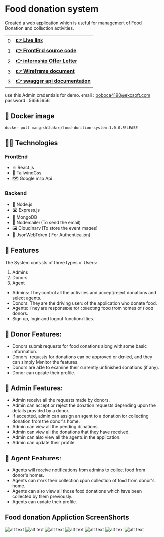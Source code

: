 # Food donation system

Created a web application which is useful for management of Food Donation and collection activities.

|   |   | 
|---|---|
|  0 | [__👉 Live link__](https://food-donation-fsjs.vercel.app)  |
|  1 | [__👉 FrontEnd source code__](https://github.com/MangeshThakre/food-donation-frontend-FSJS)  |
|  2 | [__👉 internship Offer Letter__](https://s3.ap-south-1.amazonaws.com/internship.ineuron.ai/letters/ef3b6155-5739-44d6-99c0-c5d7a8361ecf.pdf)  | 
|  3 | [__👉 Wireframe document__](https://app.uizard.io/prototypes/EwqnPZjw10UyjKLq0n4V/player)  |  
|  3 | [__👉 swagger api documentation__](https://food-donation-system.cyclic.app/api-docs/)  |  

use this Admin cradentials for demo.
email : boboca4190@ekcsoft.com
password : 56565656


## 🐋 Docker image

  `docker pull mangeshthakre/food-donation-system:1.0.0.RELEASE`



## 🧑‍💻 Technologies

### FrontEnd

* ⚛️ React.js
* 🧩 TailwindCss
* 🗺️ Google map Api

### Backend

* 💚 Node.js
* 🛣️ Express.js
* 🍃 MongoDB
* 📩 Nodemailer (To send the email)
* 🖼️ Cloudinary (To store the event images)
* 🔐 JsonWebToken ( For Authentication)


## 🧿 Features
The System consists of three types of Users:
 1. Admins
 2. Donors
 2. Agent
 
 * Admins: They control all the activities and accept/reject donations and select agents.
 * Donors: They are the driving users of the application who donate food.
 * Agents: They are responsible for collecting food from homes of Food donors.
 * Sign up, login and logout functionalities.
 
 
## 🙂 Donor Features:
 * Donors submit requests for food donations along with some basic information.
 * Donors' requests for donations can be approved or denied, and they can simply Monitor the features.
 * Donors are able to examine their currently unfinished donations (if any).
 * Donor can  update their profile.
 
 
## 🤠 Admin Features:
* Admin receive all the requests made by donors.
* Admin can accept or reject the donation requests depending upon the details provided by a donor.
* If accepted, admin can assign an agent to a donation for collecting donation from the donor's home.
* Admin can view all the pending donations.
* Admin can view all the donations that they have received.
* Admin can also view all the agents in the application.
* Admin can update their profile.

## 🫡 Agent Features:
* Agents will receive notifications from admins to collect food from donor's homes.
* Agents can mark their collection upon collection of food from donor's home.
* Agents can also view all those food donations which have been collected by them previously.
* Agents can update their profile.
 
 
 
 
 
## Food donation Appliction ScreenShorts

![alt text](https://res.cloudinary.com/dfyznrd0v/image/upload/v1673798522/Screenshot_2023-01-15_212237_prn0s3.png)
![alt text](https://res.cloudinary.com/dfyznrd0v/image/upload/v1673798522/Screenshot_2023-01-15_203156_upus39.png)
![alt text](https://res.cloudinary.com/dfyznrd0v/image/upload/v1673804286/Screenshot_2023-01-15_212659_vgagv9.png)
![alt text](https://res.cloudinary.com/dfyznrd0v/image/upload/v1673798522/Screenshot_2023-01-15_203310_v0lq0d.png)
![alt text](https://res.cloudinary.com/dfyznrd0v/image/upload/v1673798522/Screenshot_2023-01-15_212908_abkmwq.png)
![alt text](https://res.cloudinary.com/dfyznrd0v/image/upload/v1673798523/Screenshot_2023-01-15_203353_eizxe8.png)
![alt text](https://res.cloudinary.com/dfyznrd0v/image/upload/v1673812878/Screenshot_2023-01-16_013010_adoo9l.png)


